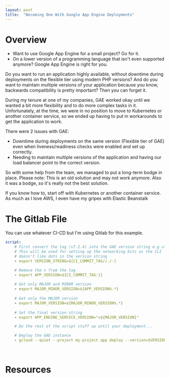 ```yaml
---
layout: post
title:  "Becoming One With Google App Engine Deployments"
---
```


# Overview
- Want to use Google App Engine for a small project? Go for it. 
- On a lower version of a programming language that isn't even supported anymore? Google App Engine is right for you.

Do you want to run an application highly available, without downtime during deployments on the flexible tier using modern PHP versions? And do you want to maintain multiple versions of your application because you know, backwards compatibility is pretty important? Then you can forget it.

During my tenure at one of my companies, GAE worked okay until we wanted a bit more flexibility and to do more complex tasks in it. Unfortunately, at the time, we were in no position to move to Kubernetes or another container service, so we ended up having to put in workarounds to get the application to work.

There were 2 issues with GAE: 

- Downtime during deployments on the same version (Flexible tier of GAE) even when liveness/readiness checks were enabled and set up correctly.
- Needing to maintain multiple versions of the application and having our load balancer point to the correct version.

So with some help from the team, we managed to put a long-term bodge in place. Please note: This is an old solution and may not work anymore. Also it was a bodge, so it's really not the best solution.

If you know how to, start off with Kubernetes or another container service. As much as I love AWS, I even have my gripes with Elastic Beanstalk

# The Gitlab File
You can use whatever CI-CD but I'm using Gitlab for this example. 

```yaml
script:
    # First convert the tag (v7.2.4) into the GAE version string e.g v7-2-4
    # This will be used for setting up the networking bits as the CLI
    # doesn't like dots in the version string
    - export VERSION_STRING=${CI_COMMIT_TAG//./-}

    # Remove the v from the tag
    - export APP_VERSION=${CI_COMMIT_TAG:1}
    
    # Get only MAJOR and MINOR version
    - export MAJOR_MINOR_VERSION=${APP_VERSION%.*}
    
    # Get only the MAJOR version
    - export MAJOR_VERSION=${MAJOR_MINOR_VERSION%.*}
    
    # Set the final version string
    - export APP_ENGINE_SERVICE_VERSION="v${MAJOR_VERSION}"

    # Do the rest of the script stuff up until your deployment...

    # Deploy the GAE instance
    - gcloud --quiet --project my-project app deploy --version=$VERSION_STRING app.yaml

    
```

# Resources